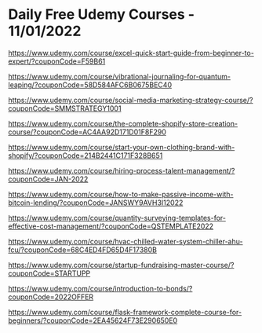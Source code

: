 # Daily Free Udemy Courses - 11/01/2022

https://www.udemy.com/course/excel-quick-start-guide-from-beginner-to-expert/?couponCode=F59B61
https://www.udemy.com/course/vibrational-journaling-for-quantum-leaping/?couponCode=58D584AFC6B0675BEC40
https://www.udemy.com/course/social-media-marketing-strategy-course/?couponCode=SMMSTRATEGY1001
https://www.udemy.com/course/the-complete-shopify-store-creation-course/?couponCode=AC4AA92D171D01F8F290
https://www.udemy.com/course/start-your-own-clothing-brand-with-shopify/?couponCode=214B2441C171F328B651
https://www.udemy.com/course/hiring-process-talent-management/?couponCode=JAN-2022
https://www.udemy.com/course/how-to-make-passive-income-with-bitcoin-lending/?couponCode=JANSWY9AVH3I12022
https://www.udemy.com/course/quantity-surveying-templates-for-effective-cost-management/?couponCode=QSTEMPLATE2022
https://www.udemy.com/course/hvac-chilled-water-system-chiller-ahu-fcu/?couponCode=68C4ED4FD65D4F17380B
https://www.udemy.com/course/startup-fundraising-master-course/?couponCode=STARTUPP
https://www.udemy.com/course/introduction-to-bonds/?couponCode=2022OFFER
https://www.udemy.com/course/flask-framework-complete-course-for-beginners/?couponCode=2EA45624F73E290650E0
